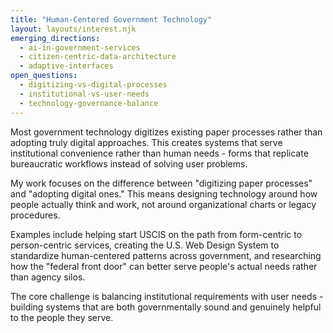 ```yaml
---
title: "Human-Centered Government Technology"
layout: layouts/interest.njk
emerging_directions:
  - ai-in-government-services
  - citizen-centric-data-architecture
  - adaptive-interfaces
open_questions:
  - digitizing-vs-digital-processes
  - institutional-vs-user-needs
  - technology-governance-balance
---
```


Most government technology digitizes existing paper processes rather than adopting truly digital approaches. This creates systems that serve institutional convenience rather than human needs - forms that replicate bureaucratic workflows instead of solving user problems.

My work focuses on the difference between "digitizing paper processes" and "adopting digital ones." This means designing technology around how people actually think and work, not around organizational charts or legacy procedures.

Examples include helping start USCIS on the path from form-centric to person-centric services, creating the U.S. Web Design System to standardize human-centered patterns across government, and researching how the "federal front door" can better serve people's actual needs rather than agency silos.

The core challenge is balancing institutional requirements with user needs - building systems that are both governmentally sound and genuinely helpful to the people they serve.
